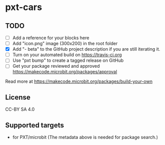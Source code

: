 # pxt-cars



## TODO

- [ ] Add a reference for your blocks here
- [ ] Add "icon.png" image (300x200) in the root folder
- [X] Add "- beta" to the GitHub project description if you are still iterating it.
- [ ] Turn on your automated build on https://travis-ci.org
- [ ] Use "pxt bump" to create a tagged release on GitHub
- [ ] Get your package reviewed and approved https://makecode.microbit.org/packages/approval

Read more at https://makecode.microbit.org/packages/build-your-own

## License

CC-BY SA 4.0

## Supported targets

* for PXT/microbit
(The metadata above is needed for package search.)

